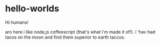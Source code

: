 # hello-worlds

Hi humans!

aro here i like node,js coffeescript (that's what i'm made it of!).
i 'hav had tacos on the moon and find them superior to earth taccos.
